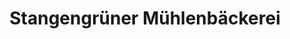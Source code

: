---
title: "Stangengrüner Mühlenbäckerei"
url: /reichenbach/stangengruener-muehlenbaeckerei/
shop: Bäckerei
---